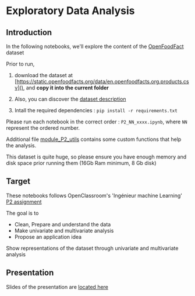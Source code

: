 # Exploratory Data Analysis

## Introduction

In the following notebooks, we'll explore the content of the [OpenFoodFact](https://world.openfoodfacts.org/) dataset

Prior to run, 

1. download the dataset at [https://static.openfoodfacts.org/data/en.openfoodfacts.org.products.csv](), and **copy it into the current folder**

2. Also, you can discover the [dataset description](./input/data-fields.txt)

3. Intall the required dependencies : `pip install -r requirements.txt`

Please run each notebook in the correct order : `P2_NN_xxxx.ipynb`, where `NN` represent the ordered number.

Additional file [module_P2_utils](./module_P2_utils.ipynb) contains some custom functions that help the analysis.

This dataset is quite huge, so please ensure you have enough memory and disk space prior running them (16Gb Ram minimum, 8 Gb disk)

## Target

These notebooks follows OpenClassroom's 'Ingénieur machine Learning' [P2 assignment](https://openclassrooms.com/fr/paths/148/projects/628/assignment)

The goal is to

* Clean, Prepare and understand the data
* Make univariate and multivariate analysis
* Propose an application idea

Show representations of the dataset through univariate and multivariate analysis

## Presentation

Slides of the presentation are [located here](https://docs.google.com/presentation/d/1s1B7XM3PJ1mSm9VCMfLitMT-luwe4xkb39hQyi2EQ8E/edit?usp=sharing)

